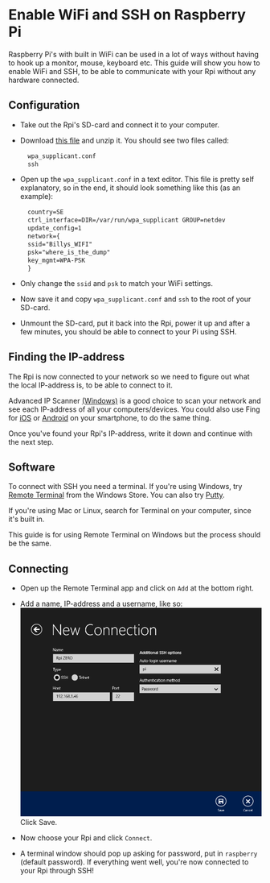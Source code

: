 # Enable WiFi and SSH on Raspberry Pi
Raspberry Pi's with built in WiFi can be used in a lot of ways without having to hook up a monitor, mouse, keyboard etc. This guide will show you how to enable WiFi and SSH, to be able to communicate with your Rpi without any hardware connected.  

## Configuration

* Take out the Rpi's SD-card and connect it to your computer.

* Download [this file](/ssh_wifi.zip) and unzip it. You should see two files called:
        
        wpa_supplicant.conf
        ssh

* Open up the `wpa_supplicant.conf` in a text editor.
This file is pretty self explanatory, so in the end, it should look something like this (as an example):

        country=SE
        ctrl_interface=DIR=/var/run/wpa_supplicant GROUP=netdev
        update_config=1
        network={
        ssid="Billys_WIFI"
        psk="where_is_the_dump"
        key_mgmt=WPA-PSK
        }
* Only change the `ssid` and `psk` to match your WiFi settings. 

* Now save it and copy `wpa_supplicant.conf` and `ssh` to the root of your SD-card. 

* Unmount the SD-card, put it back into the Rpi, power it up and after a few minutes, you should be able to connect to your Pi using SSH.

## Finding the IP-address

The Rpi is now connected to your network so we need to figure out what the local IP-address is, to be able to connect to it. 

Advanced IP Scanner [(Windows)](https://www.advanced-ip-scanner.com/) is a good choice to scan your network and see each IP-address of all your computers/devices. 
You could also use Fing for [iOS](https://apps.apple.com/us/app/fing-network-scanner/id430921107) or [Android](https://play.google.com/store/apps/details?id=com.overlook.android.fing&hl=en&gl=US) on your smartphone, to do the same thing. 

Once you've found your Rpi's IP-address, write it down and continue with the next step.

## Software

To connect with SSH you need a terminal. If you're using Windows, try [Remote Terminal](https://www.microsoft.com/en-us/p/remote-terminal/9wzdncrdn8b3?activetab=pivot:overviewtab) from the Windows Store. You can also try [Putty](https://www.putty.org/).

If you're using Mac or Linux, search for Terminal on your computer, since it's built in.

This guide is for using Remote Terminal on Windows but the process should be the same.

## Connecting

* Open up the Remote Terminal app and click on `Add` at the bottom right.

* Add a name, IP-address and a username, like so:
![ip-info](images/ip_info.png)
Click Save.

* Now choose your Rpi and click `Connect`. 

* A terminal window should pop up asking for password, put in `raspberry` (default password). If everything went well, you're now connected to your Rpi through SSH!